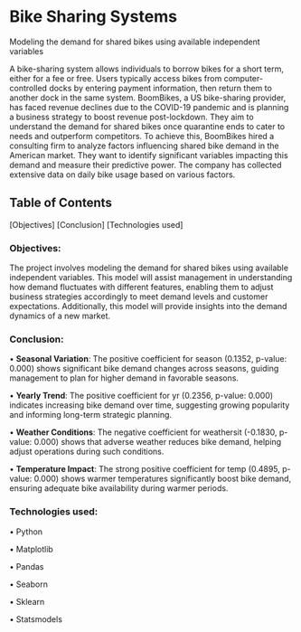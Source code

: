 # Bike Sharing Systems
Modeling the demand for shared bikes using available independent variables

A bike-sharing system allows individuals to borrow bikes for a short term, either for a fee or free. Users typically access bikes from computer-controlled docks by entering payment information, then return them to another dock in the same system.
BoomBikes, a US bike-sharing provider, has faced revenue declines due to the COVID-19 pandemic and is planning a business strategy to boost revenue post-lockdown. They aim to understand the demand for shared bikes once quarantine ends to cater to needs and outperform competitors.
To achieve this, BoomBikes hired a consulting firm to analyze factors influencing shared bike demand in the American market. They want to identify significant variables impacting this demand and measure their predictive power. The company has collected extensive data on daily bike usage based on various factors.

## Table of Contents
[Objectives]
[Conclusion]
[Technologies used]

### Objectives:
The project involves modeling the demand for shared bikes using available independent variables. 
This model will assist management in understanding how demand fluctuates with different features, enabling them to adjust business strategies accordingly to meet demand levels and customer expectations. 
Additionally, this model will provide insights into the demand dynamics of a new market.

### Conclusion:
•	**Seasonal Variation**: The positive coefficient for season (0.1352, p-value: 0.000) shows significant bike demand changes across seasons, guiding management to plan for higher demand in favorable seasons.

•	**Yearly Trend**: The positive coefficient for yr (0.2356, p-value: 0.000) indicates increasing bike demand over time, suggesting growing popularity and informing long-term strategic planning.

•	**Weather Conditions**: The negative coefficient for weathersit (-0.1830, p-value: 0.000) shows that adverse weather reduces bike demand, helping adjust operations during such conditions.

•	**Temperature Impact**: The strong positive coefficient for temp (0.4895, p-value: 0.000) shows warmer temperatures significantly boost bike demand, ensuring adequate bike availability during warmer periods.

### Technologies used:
•	Python

•	Matplotlib

•	Pandas

•	Seaborn

•	Sklearn

•	Statsmodels


 


